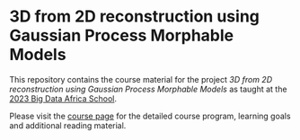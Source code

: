 # 3D from 2D reconstruction using Gaussian Process Morphable Models

This repository contains the course material for the project *3D from 2D reconstruction using Gaussian Process Morphable Models* as taught at the [2023 Big Data Africa School](https://www.sarao.ac.za/students/4th-big-data-africa-school/). 

Please visit the [course page](https://www.shape-the-world.org/theory/courses/) for the detailed course program, learning goals and additional reading material. 






